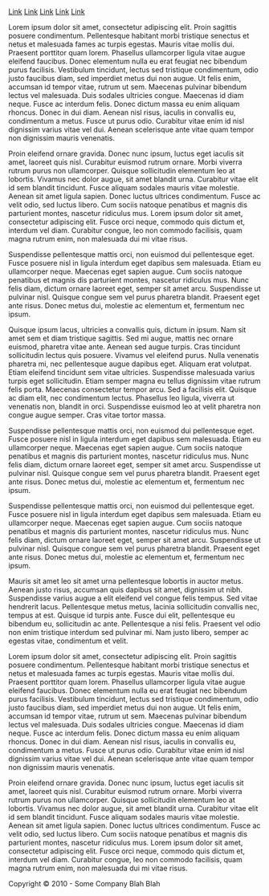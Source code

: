 [Link](#) [Link](#) [Link](#) [Link](#) [Link](#)

Lorem ipsum dolor sit amet, consectetur adipiscing elit. Proin sagittis posuere condimentum. Pellentesque habitant morbi tristique senectus et netus et malesuada fames ac turpis egestas. Mauris vitae mollis dui. Praesent porttitor quam lorem. Phasellus ullamcorper ligula vitae augue eleifend faucibus. Donec elementum nulla eu erat feugiat nec bibendum purus facilisis. Vestibulum tincidunt, lectus sed tristique condimentum, odio justo faucibus diam, sed imperdiet metus dui non augue. Ut felis enim, accumsan id tempor vitae, rutrum ut sem. Maecenas pulvinar bibendum lectus vel malesuada. Duis sodales ultricies congue. Maecenas id diam neque. Fusce ac interdum felis. Donec dictum massa eu enim aliquam rhoncus. Donec in dui diam. Aenean nisl risus, iaculis in convallis eu, condimentum a metus. Fusce ut purus odio. Curabitur vitae enim id nisl dignissim varius vitae vel dui. Aenean scelerisque ante vitae quam tempor non dignissim mauris venenatis.

Proin eleifend ornare gravida. Donec nunc ipsum, luctus eget iaculis sit amet, laoreet quis nisl. Curabitur euismod rutrum ornare. Morbi viverra rutrum purus non ullamcorper. Quisque sollicitudin elementum leo at lobortis. Vivamus nec dolor augue, sit amet blandit urna. Curabitur vitae elit id sem blandit tincidunt. Fusce aliquam sodales mauris vitae molestie. Aenean sit amet ligula sapien. Donec luctus ultrices condimentum. Fusce ac velit odio, sed luctus libero. Cum sociis natoque penatibus et magnis dis parturient montes, nascetur ridiculus mus. Lorem ipsum dolor sit amet, consectetur adipiscing elit. Fusce orci neque, commodo quis dictum et, interdum vel diam. Curabitur congue, leo non commodo facilisis, quam magna rutrum enim, non malesuada dui mi vitae risus.

Suspendisse pellentesque mattis orci, non euismod dui pellentesque eget. Fusce posuere nisl in ligula interdum eget dapibus sem malesuada. Etiam eu ullamcorper neque. Maecenas eget sapien augue. Cum sociis natoque penatibus et magnis dis parturient montes, nascetur ridiculus mus. Nunc felis diam, dictum ornare laoreet eget, semper sit amet arcu. Suspendisse ut pulvinar nisl. Quisque congue sem vel purus pharetra blandit. Praesent eget ante risus. Donec metus dui, molestie ac elementum et, fermentum nec ipsum.

Quisque ipsum lacus, ultricies a convallis quis, dictum in ipsum. Nam sit amet sem et diam tristique sagittis. Sed mi augue, mattis nec ornare euismod, pharetra vitae ante. Aenean sed augue turpis. Cras tincidunt sollicitudin lectus quis posuere. Vivamus vel eleifend purus. Nulla venenatis pharetra mi, nec pellentesque augue dapibus eget. Aliquam erat volutpat. Etiam eleifend tincidunt sem vitae ultricies. Suspendisse malesuada varius turpis eget sollicitudin. Etiam semper magna eu tellus dignissim vitae rutrum felis porta. Maecenas consectetur tempor arcu. Sed a facilisis elit. Quisque ac diam elit, nec condimentum lectus. Phasellus leo ligula, viverra ut venenatis non, blandit in orci. Suspendisse euismod leo at velit pharetra non congue augue semper. Cras vitae tortor massa.

Suspendisse pellentesque mattis orci, non euismod dui pellentesque eget. Fusce posuere nisl in ligula interdum eget dapibus sem malesuada. Etiam eu ullamcorper neque. Maecenas eget sapien augue. Cum sociis natoque penatibus et magnis dis parturient montes, nascetur ridiculus mus. Nunc felis diam, dictum ornare laoreet eget, semper sit amet arcu. Suspendisse ut pulvinar nisl. Quisque congue sem vel purus pharetra blandit. Praesent eget ante risus. Donec metus dui, molestie ac elementum et, fermentum nec ipsum.

Suspendisse pellentesque mattis orci, non euismod dui pellentesque eget. Fusce posuere nisl in ligula interdum eget dapibus sem malesuada. Etiam eu ullamcorper neque. Maecenas eget sapien augue. Cum sociis natoque penatibus et magnis dis parturient montes, nascetur ridiculus mus. Nunc felis diam, dictum ornare laoreet eget, semper sit amet arcu. Suspendisse ut pulvinar nisl. Quisque congue sem vel purus pharetra blandit. Praesent eget ante risus. Donec metus dui, molestie ac elementum et, fermentum nec ipsum.

Mauris sit amet leo sit amet urna pellentesque lobortis in auctor metus. Aenean justo risus, accumsan quis dapibus sit amet, dignissim ut nibh. Suspendisse varius augue a elit eleifend vel congue felis tempus. Sed vitae hendrerit lacus. Pellentesque metus metus, lacinia sollicitudin convallis nec, tempus at est. Quisque id turpis ante. Fusce dui elit, pellentesque eu bibendum eu, sollicitudin ac ante. Pellentesque a nisi felis. Praesent vel odio non enim tristique interdum sed pulvinar mi. Nam justo libero, semper ac egestas vitae, condimentum et velit.

Lorem ipsum dolor sit amet, consectetur adipiscing elit. Proin sagittis posuere condimentum. Pellentesque habitant morbi tristique senectus et netus et malesuada fames ac turpis egestas. Mauris vitae mollis dui. Praesent porttitor quam lorem. Phasellus ullamcorper ligula vitae augue eleifend faucibus. Donec elementum nulla eu erat feugiat nec bibendum purus facilisis. Vestibulum tincidunt, lectus sed tristique condimentum, odio justo faucibus diam, sed imperdiet metus dui non augue. Ut felis enim, accumsan id tempor vitae, rutrum ut sem. Maecenas pulvinar bibendum lectus vel malesuada. Duis sodales ultricies congue. Maecenas id diam neque. Fusce ac interdum felis. Donec dictum massa eu enim aliquam rhoncus. Donec in dui diam. Aenean nisl risus, iaculis in convallis eu, condimentum a metus. Fusce ut purus odio. Curabitur vitae enim id nisl dignissim varius vitae vel dui. Aenean scelerisque ante vitae quam tempor non dignissim mauris venenatis.

Proin eleifend ornare gravida. Donec nunc ipsum, luctus eget iaculis sit amet, laoreet quis nisl. Curabitur euismod rutrum ornare. Morbi viverra rutrum purus non ullamcorper. Quisque sollicitudin elementum leo at lobortis. Vivamus nec dolor augue, sit amet blandit urna. Curabitur vitae elit id sem blandit tincidunt. Fusce aliquam sodales mauris vitae molestie. Aenean sit amet ligula sapien. Donec luctus ultrices condimentum. Fusce ac velit odio, sed luctus libero. Cum sociis natoque penatibus et magnis dis parturient montes, nascetur ridiculus mus. Lorem ipsum dolor sit amet, consectetur adipiscing elit. Fusce orci neque, commodo quis dictum et, interdum vel diam. Curabitur congue, leo non commodo facilisis, quam magna rutrum enim, non malesuada dui mi vitae risus.

Copyright © 2010 - Some Company Blah Blah
